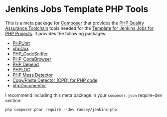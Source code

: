 # Jenkins Jobs Template PHP Tools

This is a meta package for [Composer](http://getcomposer.org/) that provides the [PHP Quality Assurance Toolchain](http://phpqatools.org/) tools needed for the [Template for Jenkins Jobs for PHP Projects](http://jenkins-php.org/). It provides the following packages:

* [PHPUnit](http://phpunit.de/)
* [phpDox](http://phpdox.de/)
* [PHP_CodeSniffer](http://www.squizlabs.com/php-codesniffer)
* [PHP_CodeBrowser](https://github.com/Mayflower/PHP_CodeBrowser)
* [PHP Depend](http://pdepend.org/)
* [PHPLOC](https://github.com/sebastianbergmann/phploc)
* [PHP Mess Detector](http://phpmd.org/)
* [Copy/Paste Detector (CPD) for PHP code](https://github.com/sebastianbergmann/phpcpd)
* [phpDocumentor](http://phpdoc.org/)

I recommend including this meta package in your `composer.json` require-dev section:

    php composer.phar require --dev ramsey/jenkins-php

